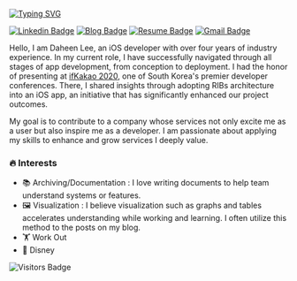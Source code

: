 [![Typing SVG](https://readme-typing-svg.demolab.com?font=Fira+Code&pause=1000&random=false&width=435&lines=Hello+I+am+Daheen)](https://git.io/typing-svg)

[![Linkedin Badge](https://img.shields.io/badge/-Daheen.Lee-blue?style=flat-square&logo=Linkedin&logoColor=white&link=https://www.linkedin.com/in/daheen-lee-622bb1189/)](https://www.linkedin.com/in/daheen-dana-lee-622bb1189/)
[![Blog Badge](https://img.shields.io/badge/-Blog-green?style=flat-square&link=https://daheenallwhite.github.io/)](https://daheenallwhite.github.io/)
[![Resume Badge](https://img.shields.io/badge/-Resume(EN)-yellow?style=flat-square&link=https://drive.google.com/file/d/1iswIoyqdAmviOerDklZ8827ja1S9IKfh/view?usp=sharing)](https://drive.google.com/file/d/1iswIoyqdAmviOerDklZ8827ja1S9IKfh/view?usp=sharing)
[![Gmail Badge](https://img.shields.io/badge/-allwhite.dev@gmail.com-c14438?style=flat-square&logo=Gmail&logoColor=white&link=mailto:kanna6501@gmail.com)](mailto:allwhite.dev@gmail.com)

Hello, I am Daheen Lee, an iOS developer with over four years of industry experience. In my current role, I have successfully navigated through all stages of app development, from conception to deployment. I had the honor of presenting at [ifKakao 2020](https://elseif.kakao.com/2020/session/80), one of South Korea's premier developer conferences. There, I shared insights through adopting RIBs architecture into an iOS app, an initiative that has significantly enhanced our project outcomes. 

My goal is to contribute to a company whose services not only excite me as a user but also inspire me as a developer. I am passionate about applying my skills to enhance and grow services I deeply value.

### 🔥 Interests 
- 📚 Archiving/Documentation : I love writing documents to help team understand systems or features.
- 🖼️ Visualization  : I believe visualization such as graphs and tables accelerates understanding while working and learning. I often utilize this method to the posts on my blog.
- 🏋️ Work Out 
- 🏰 Disney

![Visitors Badge](https://visitor-badge.laobi.icu/badge?page_id=daheenallwhite.daheenallwhite)
